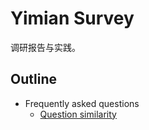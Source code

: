 # Yimian Survey

调研报告与实践。

## Outline
- Frequently asked questions
    - [Question similarity](./frequently_asked_questions/question_similarity.md)
